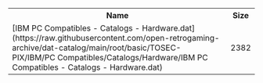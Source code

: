<table>
<tr><th>Name</th><th>Size</th></tr>
<tr><td>[IBM PC Compatibles - Catalogs - Hardware.dat](https://raw.githubusercontent.com/open-retrogaming-archive/dat-catalog/main/root/basic/TOSEC-PIX/IBM/PC Compatibles/Catalogs/Hardware/IBM PC Compatibles - Catalogs - Hardware.dat)</td><td>2382</td></tr>
</table>
